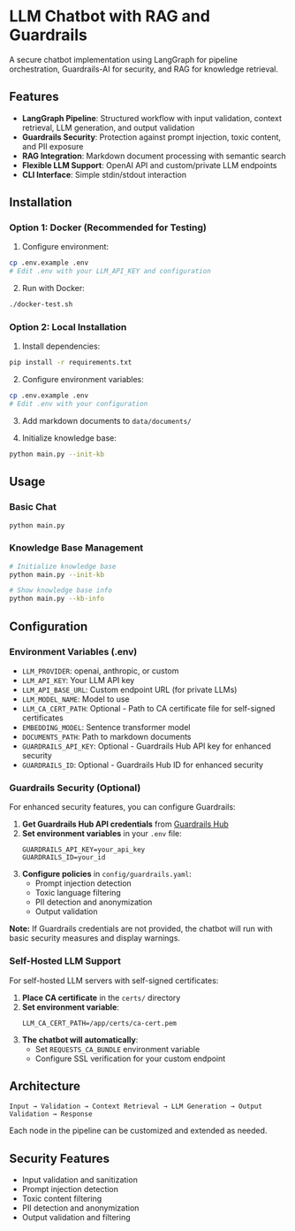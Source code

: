 # LLM Chatbot with RAG and Guardrails

A secure chatbot implementation using LangGraph for pipeline orchestration, Guardrails-AI for security, and RAG for knowledge retrieval.

## Features

- **LangGraph Pipeline**: Structured workflow with input validation, context retrieval, LLM generation, and output validation
- **Guardrails Security**: Protection against prompt injection, toxic content, and PII exposure
- **RAG Integration**: Markdown document processing with semantic search
- **Flexible LLM Support**: OpenAI API and custom/private LLM endpoints
- **CLI Interface**: Simple stdin/stdout interaction

## Installation

### Option 1: Docker (Recommended for Testing)

1. Configure environment:
```bash
cp .env.example .env
# Edit .env with your LLM_API_KEY and configuration
```

2. Run with Docker:
```bash
./docker-test.sh
```

### Option 2: Local Installation

1. Install dependencies:
```bash
pip install -r requirements.txt
```

2. Configure environment variables:
```bash
cp .env.example .env
# Edit .env with your configuration
```

3. Add markdown documents to `data/documents/`

4. Initialize knowledge base:
```bash
python main.py --init-kb
```

## Usage

### Basic Chat
```bash
python main.py
```

### Knowledge Base Management
```bash
# Initialize knowledge base
python main.py --init-kb

# Show knowledge base info
python main.py --kb-info
```

## Configuration

### Environment Variables (.env)
- `LLM_PROVIDER`: openai, anthropic, or custom
- `LLM_API_KEY`: Your LLM API key
- `LLM_API_BASE_URL`: Custom endpoint URL (for private LLMs)
- `LLM_MODEL_NAME`: Model to use
- `LLM_CA_CERT_PATH`: Optional - Path to CA certificate file for self-signed certificates
- `EMBEDDING_MODEL`: Sentence transformer model
- `DOCUMENTS_PATH`: Path to markdown documents
- `GUARDRAILS_API_KEY`: Optional - Guardrails Hub API key for enhanced security
- `GUARDRAILS_ID`: Optional - Guardrails Hub ID for enhanced security

### Guardrails Security (Optional)
For enhanced security features, you can configure Guardrails:

1. **Get Guardrails Hub API credentials** from [Guardrails Hub](https://hub.guardrailsai.com/)
2. **Set environment variables** in your `.env` file:
   ```
   GUARDRAILS_API_KEY=your_api_key
   GUARDRAILS_ID=your_id
   ```
3. **Configure policies** in `config/guardrails.yaml`:
   - Prompt injection detection
   - Toxic language filtering
   - PII detection and anonymization
   - Output validation

**Note:** If Guardrails credentials are not provided, the chatbot will run with basic security measures and display warnings.

### Self-Hosted LLM Support

For self-hosted LLM servers with self-signed certificates:

1. **Place CA certificate** in the `certs/` directory
2. **Set environment variable**:
   ```
   LLM_CA_CERT_PATH=/app/certs/ca-cert.pem
   ```
3. **The chatbot will automatically**:
   - Set `REQUESTS_CA_BUNDLE` environment variable
   - Configure SSL verification for your custom endpoint

## Architecture

```
Input → Validation → Context Retrieval → LLM Generation → Output Validation → Response
```

Each node in the pipeline can be customized and extended as needed.

## Security Features

- Input validation and sanitization
- Prompt injection detection
- Toxic content filtering
- PII detection and anonymization
- Output validation and filtering